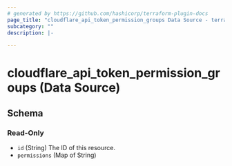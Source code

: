 ```yaml
---
# generated by https://github.com/hashicorp/terraform-plugin-docs
page_title: "cloudflare_api_token_permission_groups Data Source - terraform-provider-cloudflare"
subcategory: ""
description: |-
  
---
```


# cloudflare_api_token_permission_groups (Data Source)





<!-- schema generated by tfplugindocs -->
## Schema

### Read-Only

- `id` (String) The ID of this resource.
- `permissions` (Map of String)


